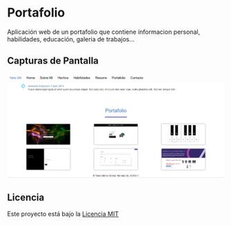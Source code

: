 # Portafolio
Aplicación web de un portafolio que contiene informacion personal, habilidades, educación, galeria de trabajos...

## Capturas de Pantalla

![Alt text](portafolio.png)

## Licencia

Este proyecto está bajo la [Licencia MIT](LICENSE)
